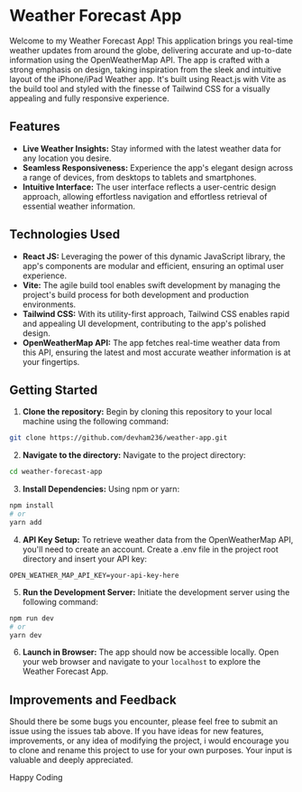 # Weather Forecast App

Welcome to my Weather Forecast App! This application brings you real-time weather updates from around the globe, delivering accurate and up-to-date information using the OpenWeatherMap API. The app is crafted with a strong emphasis on design, taking inspiration from the sleek and intuitive layout of the iPhone/iPad Weather app. It's built using React.js with Vite as the build tool and styled with the finesse of Tailwind CSS for a visually appealing and fully responsive experience.



## Features
* **Live Weather Insights:** Stay informed with the latest weather data for any location you desire.
* **Seamless Responsiveness:** Experience the app's elegant design across a range of devices, from desktops to tablets and smartphones.
* **Intuitive Interface:** The user interface reflects a user-centric design approach, allowing effortless navigation and effortless retrieval of essential weather information.



## Technologies Used
* **React JS:** Leveraging the power of this dynamic JavaScript library, the app's components are modular and efficient, ensuring an optimal user experience.
* **Vite:** The agile build tool enables swift development by managing the project's build process for both development and production environments.
* **Tailwind CSS:** With its utility-first approach, Tailwind CSS enables rapid and appealing UI development, contributing to the app's polished design.
* **OpenWeatherMap API:** The app fetches real-time weather data from this API, ensuring the latest and most accurate weather information is at your fingertips.



## Getting Started
1. **Clone the repository:** Begin by cloning this repository to your local machine using the following command:
```bash
git clone https://github.com/devham236/weather-app.git
```

2. **Navigate to the directory:** Navigate to the project directory:
```bash
cd weather-forecast-app
```

3. **Install Dependencies:** Using npm or yarn:
```bash
npm install
# or
yarn add
```

4. **API Key Setup:** To retrieve weather data from the OpenWeatherMap API, you'll need to create an account. Create a .env file in the project root directory and insert your API key:
```
OPEN_WEATHER_MAP_API_KEY=your-api-key-here
```

5. **Run the Development Server:** Initiate the development server using the following command:
```bash
npm run dev
# or
yarn dev
```

6. **Launch in Browser:** The app should now be accessible locally. Open your web browser and navigate to your `localhost` to explore the Weather Forecast App.



## Improvements and Feedback
Should there be some bugs you encounter, please feel free to submit an issue using the issues tab above. If you have ideas for new features, improvements, or any idea of modifying the project, i would encourage you to clone and rename this project to use for your own purposes. Your input is valuable and deeply appreciated.


Happy Coding
